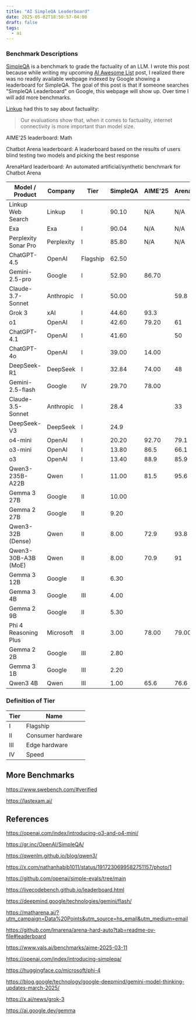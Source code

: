 ```yaml
---
title: "AI SimpleQA Leaderboard"
date: 2025-05-02T18:50:57-04:00
draft: false
tags:
  - ai
---
```


### Benchmark Descriptions

[SimpleQA](https://openai.com/index/introducing-simpleqa/) is a benchmark to grade the factuality of an LLM. I wrote this post because while writing my upcoming [AI Awesome List](/posts/ai) post, I realized there was no readily available webpage indexed by Google showing a leaderboard for SimpleQA. The goal of this post is that if someone searches "SimpleQA Leaderboard" on Google, this webpage will show up. Over time I will add more benchmarks.

[Linkup](https://www.linkup.so/blog/linkup-establishes-sota-performance-on-simpleqa) had this to say about factuality:

> Our evaluations show that, when it comes to factuality, internet connectivity is more important than model size.

AIME'25 leaderboard: Math

Chatbot Arena leaderboard: A leaderboard based on the results of users blind testing two models and picking the best response

ArenaHard leaderboard: An automated artificial/synthetic benchmark for Chatbot Arena

| Model / Product   | Company   | Tier    | SimpleQA | AIME'25 | ArenaHard | Chatbot Arena |
|----------------------|-----------|----------|----------|---------|-----------|---------------|
| Linkup Web Search        | Linkup | I | 90.10 | N/A | N/A | N/A |
| Exa                                 | Exa | I | 90.04 | N/A | N/A | N/A |
| Perplexity Sonar Pro      | Perplexity | I | 85.80 | N/A | N/A | N/A |
| ChatGPT-4.5                  | OpenAI    | Flagship | 62.50 |         |         | 1398  |
| Gemini-2.5-pro               | Google    | I |  52.90 | 86.70 |           | 1439 |
| Claude-3.7-Sonnet        | Anthropic | I | 50.00 |         | 59.8 | 1292 |
| Grok 3                           | xAI       | I | 44.60 | 93.3 |           | 1402 |
| o1                                  | OpenAI    | I | 42.60 | 79.20 | 61 | 1350  |
| ChatGPT-4.1                 | OpenAI    | I | 41.60 |         | 50 | 1363 |
| ChatGPT-4o                  | OpenAI    | I | 39.00 | 14.00 |          |  1408 |
| DeepSeek-R1                | DeepSeek  | I | 32.84 |  74.00 |  48 | 1358 |
| Gemini-2.5-flash            | Google    | IV |  29.70   | 78.00  |           | 1393 |
| Claude-3.5-Sonnet        | Anthropic | I | 28.4 |         | 33 |               |
| DeepSeek-V3                | DeepSeek  | I | 24.9 |         |           | 1381 |
| o4-mini                           | OpenAI    | I | 20.20 | 92.70 | 79.1 | 1351  |
| o3-mini                           | OpenAI    | I | 13.80 |  86.5 | 66.1 | 1325 |
| o3                                  | OpenAI    | I | 13.40 |  88.9  | 85.9  | 1418 |
| Qwen3-235B-A22B        | Qwen  | I | 11.00 | 81.5    | 95.6 |               |
| Gemma 3 27B               | Google    | II | 10.00 |         |           | 1342 |
| Gemma 2 27B               | Google    | II |  9.20 |         |           | 1220 |
| Qwen3-32B (Dense)      | Qwen  | II | 8.00 | 72.9    | 93.8 |               |
| Qwen3-30B-A3B (MoE) | Qwen | II | 8.00 | 70.9    | 91        |               |
| Gemma 3 12B               | Google    | II |  6.30 |         |           |               |
| Gemma 3 4B                 | Google    | III |  4.00 |         |           |               |
| Gemma 2 9B                 | Google    | II |  5.30 |         |           |               |
| Phi 4 Reasoning Plus   | Microsoft | II | 3.00 | 78.00 | 79.00 |          |
| Gemma 2 2B                 | Google    | III |  2.80 |         |           |               |
| Gemma 3 1B                 | Google    | III |  2.20 |         |           |               |
| Qwen3 4B                      | Qwen | III | 1.00 | 65.6 | 76.6 |               |

### Definition of Tier

| Tier | Name |
| ------ | ------ |
| I | Flagship |
| II | Consumer hardware |
| III | Edge hardware |
| IV | Speed |

## More Benchmarks

<https://www.swebench.com/#verified>

<https://lastexam.ai/>

## References

<https://openai.com/index/introducing-o3-and-o4-mini/>

<https://gr.inc/OpenAI/SimpleQA/>

<https://qwenlm.github.io/blog/qwen3/>

<https://x.com/nathanhabib1011/status/1917230699582751157/photo/1>

<https://github.com/openai/simple-evals/tree/main>

<https://livecodebench.github.io/leaderboard.html>

<https://deepmind.google/technologies/gemini/flash/>

<https://matharena.ai/?utm_campaign=Data%20Points&utm_source=hs_email&utm_medium=email>

<https://github.com/lmarena/arena-hard-auto?tab=readme-ov-file#leaderboard>

<https://www.vals.ai/benchmarks/aime-2025-03-11>

<https://openai.com/index/introducing-simpleqa/>

<https://huggingface.co/microsoft/phi-4>

<https://blog.google/technology/google-deepmind/gemini-model-thinking-updates-march-2025/>

<https://x.ai/news/grok-3>

<https://ai.google.dev/gemma>
